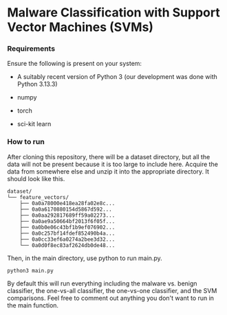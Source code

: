 # Malware Classification with Support Vector Machines (SVMs)

### Requirements

Ensure the following is present on your system:

- A suitably recent version of Python 3 (our development was done with Python 3.13.3)

- numpy

- torch

- sci-kit learn

### How to run

After cloning this repository, there will be a dataset directory, but all the data will not be present because it is too large to include here. Acquire the data from somewhere else and unzip it into the appropriate directory. It should look like this.

```
dataset/
└── feature_vectors/
    ├── 0a0a78000e418ea28fa02e8c...
    ├── 0a0a6170880154d5867d592...
    ├── 0a0aa292817689ff59a02273...
    ├── 0a0ae9a50664bf2013f6f05f...
    ├── 0a0b0e06c43bf1b9ef076902...
    ├── 0a0c257bf14fdef852490b4a...
    ├── 0a0cc33ef6a0274a2bee3d32...
    └── 0a0d0f8ec83af2624db0de48...
```

Then, in the main directory, use python to run main.py.

```
python3 main.py
```

By default this will run everything including the malware vs. benign classifier, the one-vs-all classifier, the one-vs-one classifier, and the SVM comparisons. Feel free to comment out anything you don't want to run in the main function. 